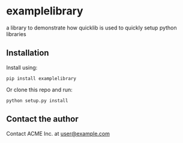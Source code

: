 # examplelibrary

a library to demonstrate how quicklib is used to quickly setup python libraries

## Installation

Install using:

    pip install examplelibrary

Or clone this repo and run:

    python setup.py install

## Contact the author

Contact ACME Inc. at user@example.com
